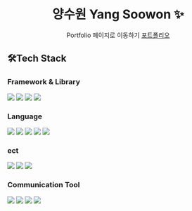 <p align="center">
  <h1 align="center">양수원 Yang Soowon ✨</h1>
  <p align="center">
Portfolio 페이지로 이동하기 <a href="https://suwon205.github.io/portfolio/" >포트폴리오</a>
<h2>🛠Tech Stack</h2>
<h3>Framework & Library</h3>
<p>
  <img src="https://img.shields.io/badge/-react-61DAFB?style=flat&logo=react&logoColor=white"/>
  <img src="https://img.shields.io/badge/-unity-000000?style=flat&logo=unity&logoColor=white"/>
  <img src="https://img.shields.io/badge/-flutter-02569B?style=flat&logo=flutter&logoColor=white"/>
  <img src="https://img.shields.io/badge/vue-4FC08D?style=flat&logo=Vue.js&logoColor=white"/>
</p>
<h3>Language</h3>
<p>
  <img src="https://img.shields.io/badge/-javascript-F7DF1E?style=flat&logo=javascript&logoColor=black"/>
  <img src="https://img.shields.io/badge/typescript-#3178C6?style=flat&logo=react&logoColor=white"/>
  <img src="https://img.shields.io/badge/-python-3776AB?style=flat&logo=python&logoColor=white"/>
  <img src="https://img.shields.io/badge/-CSharp-512BD4?style=flat&logo=C#&logoColor=white"/>
  <img src="https://img.shields.io/badge/-dart-0175C2?style=flat&logo=dart&logoColor=white"/>
</p>
<h3>ect</h3>
<p>
  <img src="https://img.shields.io/badge/-Bootstrap-05122A?style=flat&logo=bootstrap&logoColor=563D7C"/>
  <img src="https://img.shields.io/badge/-CSS-05122A?style=flat&logo=CSS3&logoColor=1572B6"/>
  <img src="https://img.shields.io/badge/-HTML-05122A?style=flat&logo=HTML5"/>
</p>
<h3>Communication Tool</h3>
<p>
  <img src="https://img.shields.io/badge/-jira-0052CC?style=flat&logo=jira&logoColor=white"/>
  <img src="https://img.shields.io/badge/-git-F05032?style=flat&logo=git&logoColor=white"/>
  <img src="https://img.shields.io/badge/-plastic SCM-000000?style=flat&logoColor=white"/>
  <img src="https://img.shields.io/badge/-figma-F24E1E?style=flat&logo=figma&logoColor=white"/>
</p>
